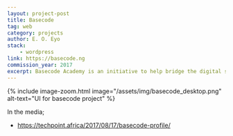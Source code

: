 ```yaml
---
layout: project-post
title: Basecode
tag: web
category: projects
author: E. O. Eyo
stack:
    - wordpress
link: https://basecode.ng
commission_year: 2017
excerpt: Basecode Academy is an initiative to help bridge the digital skills literacy gap in Nigeria.
---
```


{% include image-zoom.html image="/assets/img/basecode_desktop.png" alt-text="UI for basecode project" %}

In the media;
- https://techpoint.africa/2017/08/17/basecode-profile/
